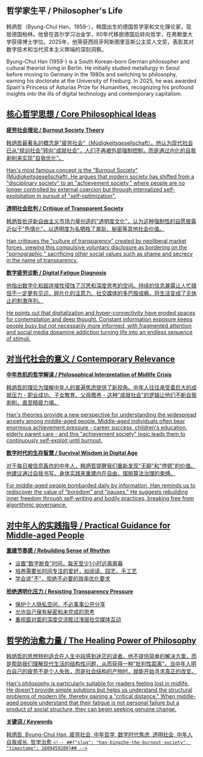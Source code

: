 

## **哲学家生平 / Philosopher's Life**

韩炳哲（Byung-Chul Han，1959-），韩国出生的德国哲学家和文化理论家，现居德国柏林。他曾在首尔学习冶金学，80年代移居德国后转向哲学，在弗赖堡大学获得博士学位。2025年，他荣获西班牙阿斯图里亚斯公主奖人文奖，表彰其对数字技术和当代资本主义弊端的深刻洞察。

Byung-Chul Han (1959-) is a South Korean-born German philosopher and cultural theorist living in Berlin. He initially studied metallurgy in Seoul before moving to Germany in the 1980s and switching to philosophy, earning his doctorate at the University of Freiburg. In 2025, he was awarded Spain's Princess of Asturias Prize for Humanities, recognizing his profound insights into the ills of digital technology and contemporary capitalism.

<ins/>

## **核心哲学思想 / Core Philosophical Ideas**

**疲劳社会理论 / Burnout Society Theory**

韩炳哲最著名的概念是"疲劳社会"（Müdigkeitsgesellschaft）。他认为现代社会已从"规训社会"转向"成就社会"，人们不再被外部强制控制，而是通过内化的自我剥削来实现"自我优化"。

Han's most famous concept is the "Burnout Society" (Müdigkeitsgesellschaft). He argues that modern society has shifted from a "disciplinary society" to an "achievement society," where people are no longer controlled by external coercion but through internalized self-exploitation in pursuit of "self-optimization".

**透明社会批判 / Critique of Transparent Society**

韩炳哲批评新自由主义市场力量创造的"透明度文化"，认为这种强制性的自愿披露近似于"色情化"，以透明度为名牺牲了羞耻、秘密等其他社会价值。

Han critiques the "culture of transparency" created by neoliberal market forces, viewing this compulsive voluntary disclosure as bordering on the "pornographic," sacrificing other social values such as shame and secrecy in the name of transparency.

**数字疲劳诊断 / Digital Fatigue Diagnosis**

他指出数字化和超连接性侵蚀了沉思和深度思考的空间。持续的信息暴露让人忙碌但不一定更有见识，碎片化的注意力、社交媒体的多巴胺成瘾，将生活变成了无休止的刺激序列。

He points out that digitalization and hyper-connectivity have eroded spaces for contemplation and deep thought. Constant information exposure keeps people busy but not necessarily more informed, with fragmented attention and social media dopamine addiction turning life into an endless sequence of stimuli.

## **对当代社会的意义 / Contemporary Relevance**

**中年危机的哲学解读 / Philosophical Interpretation of Midlife Crisis**

韩炳哲的理论为理解中年人的普遍焦虑提供了新视角。中年人往往承受着巨大的成就压力 - 职业成功、子女教育、父母赡养 - 这种"成就社会"的逻辑让他们不断自我剥削，直至精疲力竭。

Han's theories provide a new perspective for understanding the widespread anxiety among middle-aged people. Middle-aged individuals often bear enormous achievement pressure - career success, children's education, elderly parent care - and this "achievement society" logic leads them to continuously self-exploit until burnout.

**数字时代的生存智慧 / Survival Wisdom in Digital Age**

对于每日被信息轰炸的中年人，韩炳哲提醒我们重新发现"无聊"和"停顿"的价值。他建议通过自我书写、身体实践来重建内在自由，摆脱算法治理的束缚。

For middle-aged people bombarded daily by information, Han reminds us to rediscover the value of "boredom" and "pauses." He suggests rebuilding inner freedom through self-writing and bodily practices, breaking free from algorithmic governance.

## **对中年人的实践指导 / Practical Guidance for Middle-aged People**

**重建节奏感 / Rebuilding Sense of Rhythm**

- 设置"数字断食"时间，每天至少1小时远离屏幕
- 培养需要长时间专注的爱好，如阅读、园艺、手工艺
- 学会说"不"，拒绝不必要的效率优化要求

**拒绝透明化压力 / Resisting Transparency Pressure**

- 保护个人隐私空间，不必事事公开分享
- 允许自己保有秘密和未完成的思考
- 重视面对面的深度交流胜过浅层社交媒体互动

## **哲学的治愈力量 / The Healing Power of Philosophy**

韩炳哲的思想特别适合在人生中段感到迷茫的读者。他不提供简单的解决方案，而是帮助我们理解现代生活的结构性问题，从而获得一种"批判性距离"。当中年人明白自己的疲劳不是个人失败，而是社会结构的产物时，就能开始寻求真正的改变。

Han's philosophy is particularly suitable for readers feeling lost in midlife. He doesn't provide simple solutions but helps us understand the structural problems of modern life, thereby gaining a "critical distance." When middle-aged people understand that their fatigue is not personal failure but a product of social structure, they can begin seeking genuine change.


**关键词 / Keywords**

韩炳哲, Byung-Chul Han, 疲劳社会, 中年哲学, 数字时代焦虑, 透明社会, 中年人自我成长, 哲学治愈
`<!-- ##{"slug": "han-bingzhe-the-burnout-society", "timestamp": 1609459200}## -->`